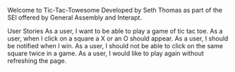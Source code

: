 Welcome to Tic-Tac-Towesome
Developed by Seth Thomas as part of the SEI offered by General Assembly and Interapt.

User Stories
As a user, I want to be able to play a game of tic tac toe.
As a user, when I click on a square a X or an O should appear.
As a user, I should be notified when I win.
As a user, I should not be able to click on the same square twice in a game.
As a user, I would like to play again without refreshing the page.